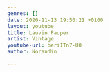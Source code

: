 ```yaml
---
genres: []
date: 2020-11-13 19:50:21 +0100
layout: youtube
title: Lauvin Pauper
artist: Vintage
youtube-url: beriITn7-U0
author: Norandin

---
```

